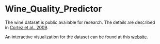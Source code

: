 # Wine_Quality_Predictor

The wine dataset is public available for research. The details are described in [Cortez et al., 2009](http://www.scitepress.org/Papers/2015/55519/55519.pdf).

An interactive visualization for the dataset can be found at this [website](http://www-edlab.cs.umass.edu/~yuanh/590v/hw2/index.html).
